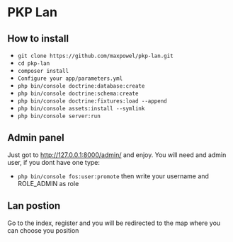 PKP Lan
==============

How to install
---------------------------

* `git clone https://github.com/maxpowel/pkp-lan.git`
* `cd pkp-lan`
* `composer install`
* `Configure your app/parameters.yml`
* `php bin/console doctrine:database:create`
* `php bin/console doctrine:schema:create`
* `php bin/console doctrine:fixtures:load --append`
* `php bin/console assets:install --symlink`
* `php bin/console server:run`


Admin panel
-------------------------
Just got to http://127.0.0.1:8000/admin/ and enjoy. You will need and admin user, if you dont have one type:
* `php bin/console fos:user:promote` then write your username and ROLE_ADMIN as role


Lan postion
----------
Go to the index, register and you will be redirected to the map where you can choose you position
